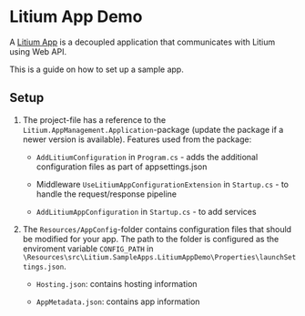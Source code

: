 # Litium App Demo

A [Litium App](https://docs.litium.com/documentation/litium-apps) is a decoupled application that communicates with Litium using Web API.

This is a guide on how to set up a sample app.

## Setup

1. The project-file has a reference to the `Litium.AppManagement.Application`-package (update the package if a newer version is available). Features used from the package:

    * `AddLitiumConfiguration` in `Program.cs` - adds the additional configuration files as part of appsettings.json

    * Middleware `UseLitiumAppConfigurationExtension` in `Startup.cs` - to handle the request/response pipeline

    * `AddLitiumAppConfiguration` in `Startup.cs` - to add services

1. The `Resources/AppConfig`-folder contains configuration files that should be modified for your app. The path to the folder is configured as the enviroment variable `CONFIG_PATH` in `\Resources\src\Litium.SampleApps.LitiumAppDemo\Properties\launchSettings.json`.

    * `Hosting.json`: contains hosting information

    * `AppMetadata.json`: contains app information

